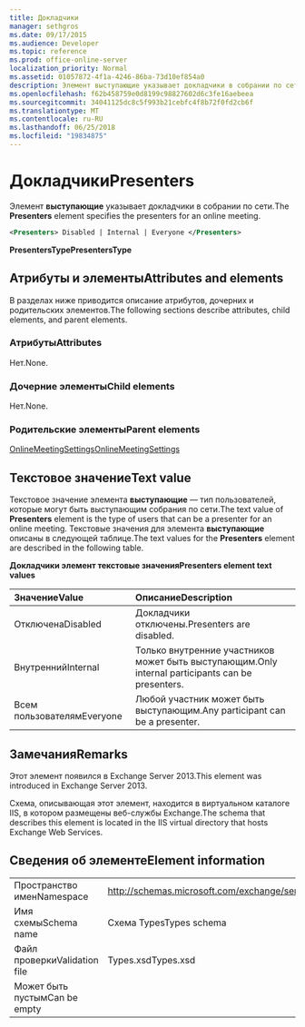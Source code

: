 ```yaml
---
title: Докладчики
manager: sethgros
ms.date: 09/17/2015
ms.audience: Developer
ms.topic: reference
ms.prod: office-online-server
localization_priority: Normal
ms.assetid: 01057872-4f1a-4246-86ba-73d10ef854a0
description: Элемент выступающие указывает докладчики в собрании по сети.
ms.openlocfilehash: f62b458759e0d8199c98827602d6c3fe16aebeea
ms.sourcegitcommit: 34041125dc8c5f993b21cebfc4f8b72f0fd2cb6f
ms.translationtype: MT
ms.contentlocale: ru-RU
ms.lasthandoff: 06/25/2018
ms.locfileid: "19834875"
---
```

# <a name="presenters"></a><span data-ttu-id="e988d-103">Докладчики</span><span class="sxs-lookup"><span data-stu-id="e988d-103">Presenters</span></span>

<span data-ttu-id="e988d-104">Элемент **выступающие** указывает докладчики в собрании по сети.</span><span class="sxs-lookup"><span data-stu-id="e988d-104">The **Presenters** element specifies the presenters for an online meeting.</span></span> 
  
```XML
<Presenters> Disabled | Internal | Everyone </Presenters>
```

 <span data-ttu-id="e988d-105">**PresentersType**</span><span class="sxs-lookup"><span data-stu-id="e988d-105">**PresentersType**</span></span>
## <a name="attributes-and-elements"></a><span data-ttu-id="e988d-106">Атрибуты и элементы</span><span class="sxs-lookup"><span data-stu-id="e988d-106">Attributes and elements</span></span>

<span data-ttu-id="e988d-107">В разделах ниже приводится описание атрибутов, дочерних и родительских элементов.</span><span class="sxs-lookup"><span data-stu-id="e988d-107">The following sections describe attributes, child elements, and parent elements.</span></span>
  
### <a name="attributes"></a><span data-ttu-id="e988d-108">Атрибуты</span><span class="sxs-lookup"><span data-stu-id="e988d-108">Attributes</span></span>

<span data-ttu-id="e988d-109">Нет.</span><span class="sxs-lookup"><span data-stu-id="e988d-109">None.</span></span>
  
### <a name="child-elements"></a><span data-ttu-id="e988d-110">Дочерние элементы</span><span class="sxs-lookup"><span data-stu-id="e988d-110">Child elements</span></span>

<span data-ttu-id="e988d-111">Нет.</span><span class="sxs-lookup"><span data-stu-id="e988d-111">None.</span></span>
  
### <a name="parent-elements"></a><span data-ttu-id="e988d-112">Родительские элементы</span><span class="sxs-lookup"><span data-stu-id="e988d-112">Parent elements</span></span>

[<span data-ttu-id="e988d-113">OnlineMeetingSettings</span><span class="sxs-lookup"><span data-stu-id="e988d-113">OnlineMeetingSettings</span></span>](onlinemeetingsettings.md)
  
## <a name="text-value"></a><span data-ttu-id="e988d-114">Текстовое значение</span><span class="sxs-lookup"><span data-stu-id="e988d-114">Text value</span></span>

<span data-ttu-id="e988d-115">Текстовое значение элемента **выступающие** — тип пользователей, которые могут быть выступающим собрания по сети.</span><span class="sxs-lookup"><span data-stu-id="e988d-115">The text value of **Presenters** element is the type of users that can be a presenter for an online meeting.</span></span> <span data-ttu-id="e988d-116">Текстовые значения для элемента **выступающие** описаны в следующей таблице.</span><span class="sxs-lookup"><span data-stu-id="e988d-116">The text values for the **Presenters** element are described in the following table.</span></span> 
  
<span data-ttu-id="e988d-117">**Докладчики элемент текстовые значения**</span><span class="sxs-lookup"><span data-stu-id="e988d-117">**Presenters element text values**</span></span>

|<span data-ttu-id="e988d-118">**Значение**</span><span class="sxs-lookup"><span data-stu-id="e988d-118">**Value**</span></span>|<span data-ttu-id="e988d-119">**Описание**</span><span class="sxs-lookup"><span data-stu-id="e988d-119">**Description**</span></span>|
|:-----|:-----|
|<span data-ttu-id="e988d-120">Отключена</span><span class="sxs-lookup"><span data-stu-id="e988d-120">Disabled</span></span>  <br/> |<span data-ttu-id="e988d-121">Докладчики отключены.</span><span class="sxs-lookup"><span data-stu-id="e988d-121">Presenters are disabled.</span></span>  <br/> |
|<span data-ttu-id="e988d-122">Внутренний</span><span class="sxs-lookup"><span data-stu-id="e988d-122">Internal</span></span>  <br/> |<span data-ttu-id="e988d-123">Только внутренние участников может быть выступающим.</span><span class="sxs-lookup"><span data-stu-id="e988d-123">Only internal participants can be presenters.</span></span>  <br/> |
|<span data-ttu-id="e988d-124">Всем пользователям</span><span class="sxs-lookup"><span data-stu-id="e988d-124">Everyone</span></span>  <br/> |<span data-ttu-id="e988d-125">Любой участник может быть выступающим.</span><span class="sxs-lookup"><span data-stu-id="e988d-125">Any participant can be a presenter.</span></span>  <br/> |
   
## <a name="remarks"></a><span data-ttu-id="e988d-126">Замечания</span><span class="sxs-lookup"><span data-stu-id="e988d-126">Remarks</span></span>

<span data-ttu-id="e988d-127">Этот элемент появился в Exchange Server 2013.</span><span class="sxs-lookup"><span data-stu-id="e988d-127">This element was introduced in Exchange Server 2013.</span></span>
  
<span data-ttu-id="e988d-128">Схема, описывающая этот элемент, находится в виртуальном каталоге IIS, в котором размещены веб-службы Exchange.</span><span class="sxs-lookup"><span data-stu-id="e988d-128">The schema that describes this element is located in the IIS virtual directory that hosts Exchange Web Services.</span></span>
  
## <a name="element-information"></a><span data-ttu-id="e988d-129">Сведения об элементе</span><span class="sxs-lookup"><span data-stu-id="e988d-129">Element information</span></span>

|||
|:-----|:-----|
|<span data-ttu-id="e988d-130">Пространство имен</span><span class="sxs-lookup"><span data-stu-id="e988d-130">Namespace</span></span>  <br/> |http://schemas.microsoft.com/exchange/services/2006/types  <br/> |
|<span data-ttu-id="e988d-131">Имя схемы</span><span class="sxs-lookup"><span data-stu-id="e988d-131">Schema name</span></span>  <br/> |<span data-ttu-id="e988d-132">Схема Types</span><span class="sxs-lookup"><span data-stu-id="e988d-132">Types schema</span></span>  <br/> |
|<span data-ttu-id="e988d-133">Файл проверки</span><span class="sxs-lookup"><span data-stu-id="e988d-133">Validation file</span></span>  <br/> |<span data-ttu-id="e988d-134">Types.xsd</span><span class="sxs-lookup"><span data-stu-id="e988d-134">Types.xsd</span></span>  <br/> |
|<span data-ttu-id="e988d-135">Может быть пустым</span><span class="sxs-lookup"><span data-stu-id="e988d-135">Can be empty</span></span>  <br/> ||
   

